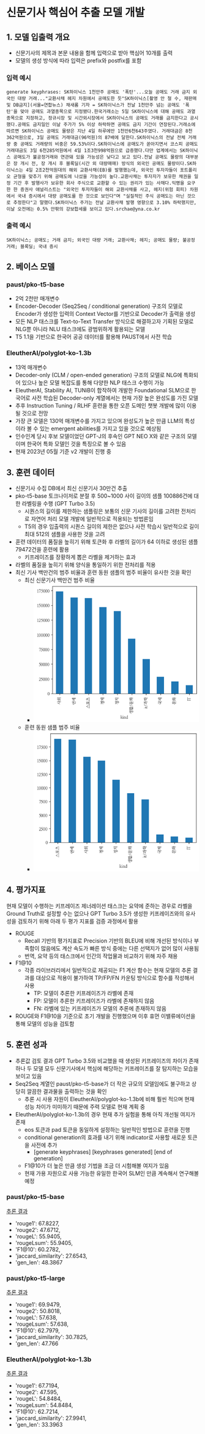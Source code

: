 # 신문기사 핵심어 추출 모델 개발

## 1. 모델 입출력 개요

- 신문기사의 제목과 본문 내용을 함께 입력으로 받아 핵심어 10개를 출력
- 모델의 생성 방식에 따라 입력은 prefix와 postfix를 포함

### 입력 예시
`generate keyphrases: SK하이닉스 1천만주 공매도 '폭탄'...오늘 공매도 거래 금지 외국인 대량 거래..."교환사채 헤지 차원에서 공매도한 듯"SK하이닉스[촬영 안 철 수, 재판매 및 DB금지](서울=연합뉴스) 채새롬 기자 = SK하이닉스가 전날 1천만주 넘는 공매도 '폭탄'을 맞아 공매도 과열종목으로 지정됐다.한국거래소는 5일 SK하이닉스에 대해 공매도 과열종목으로 지정하고, 정규시장 및 시간외시장에서 SK하이닉스의 공매도 거래를 금지한다고 공시했다.공매도 금지일인 이날 주가가 5% 이상 하락하면 공매도 금지 기간이 연장된다.거래소에 따르면 SK하이닉스 공매도 물량은 지난 4일 하루에만 1천만6천643주였다. 거래대금은 8천362억원으로, 3일 공매도 거래대금(96억원)의 87배에 달한다.SK하이닉스의 전날 전체 거래량 중 공매도 거래량의 비중은 59.53%이다.SK하이닉스에 공매도가 쏟아지면서 코스피 공매도 거래대금도 3일 6천285억원에서 4일 1조3천998억원으로 급증했다.다만 업계에서는 SK하이닉스 공매도가 불공정거래와 연관돼 있을 가능성은 낮다고 보고 있다.전날 공매도 물량의 대부분은 장 개시 전, 장 개시 후 블록딜(시간 외 대량매매) 방식의 외국인 공매도 물량이다.SK하이닉스는 4일 2조2천억원대의 해외 교환사채(EB)를 발행했는데, 외국인 투자자들이 포트폴리오 균형을 맞추기 위해 공매도에 나섰을 가능성이 높다.교환사채는 투자자가 보유한 채권을 일정 기간 후 발행사가 보유한 회사 주식으로 교환할 수 있는 권리가 있는 사채다.익명을 요구한 한 증권사 애널리스트는 "외국인 투자자들이 해외 교환사채를 사고, 헤지(위험 회피) 차원에서 국내 증시에서 대량 공매도를 한 것으로 보인다"며 "실질적인 주식 공매도는 아닌 것으로 추정한다"고 말했다.SK하이닉스 주가는 전날 교환사채 발행 영향으로 3.10% 하락했지만, 이날 오전에는 0.5% 안팎의 강보합세를 보이고 있다.srchae@yna.co.kr`

### 출력 예시
`SK하이닉스; 공매도; 거래 금지; 외국인 대량 거래; 교환사채; 헤지; 공매도 물량; 불공정거래; 블록딜; 국내 증시`

## 2. 베이스 모델

### paust/pko-t5-base
- 2억 2천만 매개변수
- Encoder-Decoder (Seq2Seq / conditional generation) 구조의 모델로 Encoder가 생성한 입력의 Context Vector를 기반으로 Decoder가 출력을 생성
- 모든 NLP 태스크를 Text-to-Text Transfer 방식으로 해결하고자 기획된 모델로 NLG뿐 아니라 NLU 태스크에도 광범위하게 활용되는 모델
- T5 1.1을 기반으로 한국어 공공 데이터를 활용해 PAUST에서 사전 학습

### EleutherAI/polyglot-ko-1.3b
- 13억 매개변수
- Decoder-only (CLM / open-ended generation) 구조의 모델로 NLG에 특화되어 있으나 높은 모델 복잡도를 통해 다양한 NLP 태스크 수행이 가능
- EleutherAI, Stability AI, TUNiB이 합작하여 개발한 Foundational SLM으로 한국어로 사전 학습된 Decoder-only 계열에서는 현재 가장 높은 완성도를 가진 모델
- 추후 Instruction Tuning / RLHF 훈련을 통한 오픈 도메인 챗봇 개발에 많이 이용될 것으로 전망
- 가장 큰 모델은 130억 매개변수를 가지고 있으며 완성도가 높은 만큼 LLM의 특성이라 볼 수 있는 emergent abilities를 가지고 있을 것으로 예상됨
- 인수인계 당시 후보 모델이었던 GPT-J의 후속인 GPT NEO X와 같은 구조의 모델이며 한국어 특화 모델인 것을 특징으로 볼 수 있음
- 현재 2023년 05월 기준 v2 개발이 진행 중

## 3. 훈련 데이터
- 신문기사 수집 DB에서 최신 신문기사 30만건 추출
- pko-t5-base 토크나이저로 분절 후 500~1000 사이 길이의 샘플 100886건에 대한 라벨링을 수행 (GPT Turbo 3.5)
  - 시퀀스의 길이를 제한하는 샘플링은 보통의 신문 기사의 길이를 고려한 전처리로 자연어 처리 모델 개발에 일반적으로 적용되는 방법론임
  - T5의 경우 입출력의 시퀀스 길이의 제한은 없으나 사전 학습시 일반적으로 길이 최대 512의 샘플을 사용한 것을 고려
- 훈련 데이터의 품질을 높히기 위해 토큰화 후 라벨의 길이가 64 이하로 생성된 샘플 79472건을 훈련에 활용
  - 키프레이즈를 장황하게 뽑은 라벨을 제거하는 효과
- 라벨의 품질을 높히기 위해 양식을 통일하기 위한 전처리를 적용
- 최신 기사 백만건의 범주 비율과 훈련 동원 샘플의 범주 비율이 유사한 것을 확인
  - 최신 신문기사 백만건 범주 비율
    - ![최신_신문기사_백만건_카테고리_비율](img/최신_신문기사_백만건_카테고리_비율.png)
  - 훈련 동원 샘플 범주 비율
    - ![훈련_동원_샘플_카테고리_비율](img/훈련_동원_샘플_카테고리_비율.png)

## 4. 평가지표
현재 모델이 수행하는 키프레이즈 제너레이션 태스크는 요약에 준하는 경우로 라벨을 Ground Truth로 설정할 수는 없으나 GPT Turbo 3.5가 생성한 키프레이즈와의 유사성을 검토하기 위해 아래 두 평가 지표를 검증 과정에서 활용
- ROUGE
  - Recall 기반의 평가지표로 Precision 기반의 BLEU에 비해 개선된 방식이나 부족함이 많음에도 계산 속도가 빠른 방식 중에는 다른 선택지가 없어 많이 사용됨
  - 번역, 요약 등의 태스크에서 인간의 작업물과 비교하기 위해 자주 채용
- F1@10
  - 각종 라이브러리에서 일반적으로 제공되는 F1 계산 함수는 현재 모델의 추론 결과를 대상으로 적용이 불가하여 TP/FP/FN 카운팅 방식으로 함수를 작성해서 사용
    - TP: 모델이 추론한 키프레이즈가 라벨에 존재
    - FP: 모델이 추론한 키프레이즈가 라벨에 존재하지 않음
    - FN: 라벨에 있는 키프레이즈가 모델의 추론에 존재하지 않음
- ROUGE와 F1@10을 기준으로 초기 개발을 진행했으며 이후 휴먼 이밸류에이션을 통해 모델의 성능을 검토함

## 5. 훈련 성과
- 추론값 검토 결과 GPT Turbo 3.5와 비교했을 때 생성된 키프레이즈의 차이가 존재하나 두 모델 모두 신문기사에서 핵심에 해당하는 키프레이즈를 잘 탐지하는 모습을 보이고 있음
- Seq2Seq 계열인 paust/pko-t5-base가 더 작은 규모의 모델임에도 불구하고 상당히 깔끔한 결과물을 출력하는 것을 확인
  - 추론 시 사용 자원이 EleutherAI/polyglot-ko-1.3b에 비해 훨씬 적으며 현재 성능 차이가 미미하기 때문에 주력 모델로 현재 계획 중
- EleutherAI/polyglot-ko-1.3b의 경우 현재 추가 실험을 통해 아직 개선될 여지가 존재
  - eos 토큰과 pad 토큰을 동일하게 설정하는 일반적인 방법으로 훈련을 진행
  - conditional generation의 효과를 내기 위해 indicator로 사용할 새로운 토큰을 사전에 추가
    - [generate keyphrases] [keyphrases generated] [end of generation]
  - F1@10가 더 높은 만큼 생성 기법을 조금 더 시험해볼 여지가 있음
  - 현재 가용 자원으로 사용 가능한 유일한 한국어 SLM인 만큼 계속해서 연구해볼 예정

### paust/pko-t5-base
[추론 결과](results/paust_pko_t5_base_v4_run_1.txt)
- 'rouge1': 67.8227,
- 'rouge2': 47.6712,
- 'rougeL': 55.9405,
- 'rougeLsum': 55.9405,
- 'F1@10': 60.2782,
- 'jaccard_similarity': 27.6543,
- 'gen_len': 48.3867

### paust/pko-t5-large
[추론 결과](results/paust_pko_t5_large_v4_run_20.txt)
- 'rouge1': 69.9479,
- 'rouge2': 50.8018,
- 'rougeL': 57.638,
- 'rougeLsum': 57.638,
- 'F1@10': 62.7979,
- 'jaccard_similarity': 30.7825,
- 'gen_len': 47.766

### EleutherAI/polyglot-ko-1.3b
[추론 결과](results/eleutherai_polyglot_ko_1.3b_v4_run_15.txt)
- 'rouge1': 67.7194,
- 'rouge2': 47.595,
- 'rougeL': 54.8484,
- 'rougeLsum': 54.8484,
- 'F1@10': 62.7214,
- 'jaccard_similarity': 27.9941,
- 'gen_len': 33.3963